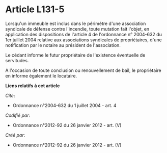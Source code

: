 # Article L131-5

Lorsqu'un immeuble est inclus dans le périmètre d'une association syndicale de défense contre l'incendie, toute mutation fait
l'objet, en application des dispositions de l'article 4 de l'ordonnance n° 2004-632 du 1er juillet 2004 relative aux
associations syndicales de propriétaires, d'une notification par le notaire au président de l'association.

Le cédant informe le futur propriétaire de l'existence éventuelle de servitudes.

A l'occasion de toute conclusion ou renouvellement de bail, le propriétaire en informe également le locataire.

**Liens relatifs à cet article**

_Cite_:

  - Ordonnance n°2004-632 du 1 juillet 2004 - art. 4

_Codifié par_:

  - Ordonnance n°2012-92 du 26 janvier 2012 - art. (V)

_Créé par_:

  - Ordonnance n°2012-92 du 26 janvier 2012 - art. (V)
